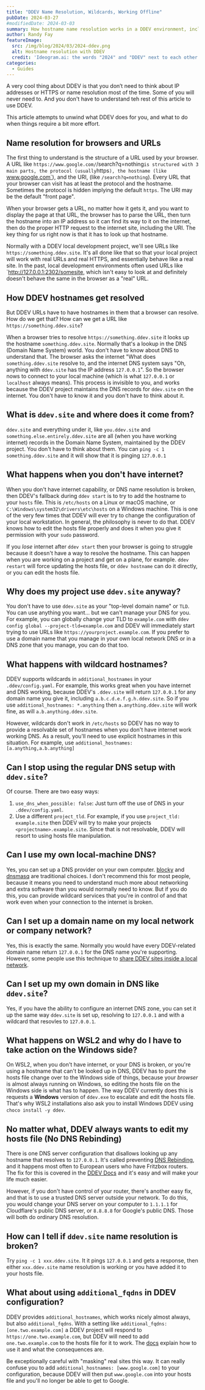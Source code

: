 ```yaml
---
title: "DDEV Name Resolution, Wildcards, Working Offline"
pubDate: 2024-03-27
#modifiedDate: 2024-03-03
summary: How hostname name resolution works in a DDEV environment, including how wildcards work
author: Randy Fay
featureImage:
  src: /img/blog/2024/03/2024-ddev.png
  alt: Hostname resolution with DDEV
  credit: 'Ideogram.ai: the words "2024" and "DDEV" next to each other'
categories:
  - Guides
---
```


A very cool thing about DDEV is that you don’t need to think about IP addresses or HTTPS or name resolution most of the time. Some of you will never need to. And you don't have to understand teh rest of this article to use DDEV.

This article attempts to unwind what DDEV does for you, and what to do when things require a bit more effort.

## Name resolution for browsers and URLs

The first thing to understand is the structure of a URL used by your browser. A URL like `https://www.google.com/`/search?q=nothing` is structured with 3 main parts, the protocol (usually `https`), the hostname (like `www.google.com`), and the URI, (like `/search?q=nothing`). Every URL that your browser can visit has at least the protocol and the hostname. Sometimes the protocol is hidden implying the default `https`. The URI may be the default "front page".

When your browser gets a URL, no matter how it gets it, and you want to display the page at that URL, the browser has to parse the URL, then turn the hostname into an IP address so it can find its way to it on the internet, then do the proper HTTP request to the internet site, including the URI. The key thing for us right now is that it has to look up that hostname.

Normally with a DDEV local development project, we'll see URLs like `https://something.ddev.site`. It's all done like that so that your local project will work with real URLs and real HTTPS, and essentially behave like a real site. In the past, local development environments often used URLs like `http://127.0.0.1:2302/somesite, which isn't easy to look at and definitely doesn't behave the same in the browser as a "real" URL.

## How DDEV hostnames get resolved

But DDEV URLs have to have hostnames in them that a browser can resolve. How do we get that? How can we get a URL like `https://something.ddev.site`?

When a browser tries to resolve `https://something.ddev.site` it looks up the hostname `something.ddev.site`. Normally that's a lookup in the DNS (Domain Name System) world. You don't have to know about DNS to understand that. The browser asks the internet "What does `something.ddev.site` resolve to, and the internet DNS system says "Oh, anything with `ddev.site` has the IP address `127.0.0.1`". So the browser nows to connect to your local machine (which is what `127.0.0.1` or `localhost` always means). This process is invisible to you, and works because the DDEV project maintains the DNS records for `ddev.site` on the internet. You don't have to know it and you don't have to think about it.

## What is `ddev.site` and where does it come from?

`ddev.site` and everything under it, like `you.ddev.site` and `something.else.entirely.ddev.site` are all (when you have working internet) records in the Domain Name System, maintained by the DDEV project. You don't have to think about them. You can `ping -c 1 something.ddev.site` and it will show that it is pinging `127.0.0.1`

## What happens when you don't have internet?

When you don't have internet capability, or DNS name resolution is broken, then DDEV's fallback during `ddev start` is to try to add the hostname to your `hosts` file. This is `/etc/hosts` on a Linux or macOS machine, or `C:\Windows\system32\drivers\etc\hosts` on a Windows machine. This is one of the very few times that DDEV will ever try to change the configuration of your local workstation. In general, the philosophy is never to do that. DDEV knows how to edit the hosts file properly and does it when you give it permission with your `sudo` password.

If you *lose* internet after `ddev start` then your browser is going to struggle because it doesn't have a way to resolve the hostname. This can happen when you are working on a project and get on a plane, for example. `ddev restart` will force updating the hosts file, or `ddev hostname` can do it directly, or you can edit the hosts file.

## Why does my project use `ddev.site` anyway?

You don't have to use `ddev.site` as your "top-level domain name" or `TLD`. You can use anything you want... but we can't manage your DNS for you. For example, you can globally change your TLD to `example.com` with `ddev config global --project-tld=example.com` and DDEV will immediately start trying to use URLs like `https://yourproject.example.com`. If you prefer to use a domain name that you manage in your own local network DNS or in a DNS zone that you manage, you can do that too.

## What happens with wildcard hostnames?

DDEV supports wildcards in `additional_hostnames` in your `.ddev/config.yaml`. For example, this works great when you have internet and DNS working, because DDEV's `.ddev.site` will return `127.0.0.1` for any domain name you give it, including `a.b.c.d.e.f.g.h.ddev.site`.  So if you use `additional_hostnames: *.anything` then `a.anything.ddev.site` will work fine, as will `a.b.anything.ddev.site`. 

However, wildcards don't work in `/etc/hosts` so DDEV has no way to provide a resolvable set of hostnames when you don't have internet work working DNS. As a result, you'll need to use explicit hostnames in this situation. For example, use `additional_hostnames: [a.anything,a.b.anything]`

## Can I stop using the regular DNS setup with `ddev.site`?

Of course. There are two easy ways:
1. `use_dns_when_possible: false`: Just turn off the use of DNS in your `.ddev/config.yaml`.
2. Use a different `project_tld`. For example, if you use `project_tld: example.site` then DDEV will try to make your projects `<projectname>.example.site`. Since that is not resolvable, DDEV will resort to using hosts file manipulation.


## Can I use my own local-machine DNS?

Yes, you can set up a DNS provider on your own computer. [blocky](https://github.com/0xERR0R/blocky) and [dnsmasq](https://thekelleys.org.uk/dnsmasq/doc.html) are traditional choices. I don't recommend this for most people, because it means you need to understand much more about networking and extra software than you would normally need to know. But if you do this, you can provide wildcard services that you're in control of and that work even when your connection to the internet is broken.

## Can I set up a domain name on my local network or company network?

Yes, this is exactly the same. Normally you would have every DDEV-related domain name return `127.0.0.1` for the DNS name you're supporting. However, some people use this technique to [share DDEV sites inside a local network](https://ddev.readthedocs.io/en/stable/users/topics/sharing/#exposing-a-host-port-and-providing-a-direct-url). 

## Can I set up my own domain in DNS like `ddev.site`?

Yes, if you have the ability to configure an internet DNS zone, you can set it up the same way `ddev.site` is set up, resolving to `127.0.0.1` and with a wildcard that resovles to `127.0.0.1`.

## What happens on WSL2 and why do I have to take action on the Windows side?

On WSL2, when you don't have internet, or your DNS is broken, or you're using a hostname that can't be looked up in DNS, DDEV has to punt the hosts file change over to the Windows side of things, because your *browser* is almost always running on Windows, so editing the hosts file on the Windows side is what has to happen. The way DDEV currently does this is requests a **Windows** version of `ddev.exe` to escalate and edit the hosts file. That's why WSL2 installations also ask you to install Windows DDEV using `choco install -y ddev`.

## No matter what, DDEV always wants to edit my hosts file (No DNS Rebinding)

There is one DNS server configuration that disallows looking up any hostname that resolves to `127.0.0.1`. It's called preventing [DNS Rebinding](https://en.wikipedia.org/wiki/DNS_rebinding), and it happens most often to European users who have Fritzbox routers. The fix for this is covered in the [DDEV Docs](https://ddev.readthedocs.io/en/stable/users/usage/troubleshooting/#dns-rebinding-prohibited-mostly-on-fritzbox-routers) and it's easy and will make your life much easier.

However, if you don't have control of your router, there's another easy fix, and that is to use a trusted DNS server outside your network. To do this, you would change your DNS server on your computer to `1.1.1.1` for Cloudflare's public DNS server, or `8.8.8.8` for Google's public DNS. Those will both do ordinary DNS resolution.

## How can I tell if `ddev.site` name resolution is broken?

Try `ping -c 1 xxx.ddev.site`. It it pings `127.0.0.1` and gets a response, then either  `xxx.ddev.site` name resolution is working or you have added it to your hosts file.


## What about using `additional_fqdns` in DDEV configuration?

DDEV provides `additional_hostnames`, which works nicely almost always, but also `additional_fqdns`.  With a setting like `additional_fqdns: [one.two.example.com]` a DDEV project will respond to `https://one.two.example.com`, but DDEV will need to add `one.two.example.com` to the hosts file for it to work.  The [docs](https://ddev.readthedocs.io/en/stable/users/configuration/config/#additional_hostnames) explain how to use it and what the consequences are.

Be exceptionally careful with "masking" real sites this way. It can really confuse you to add `additional_hostnames: [www.google.com]` to your configuration, because DDEV will then put `www.google.com` into your hosts file and you'll no longer be able to get to Google.